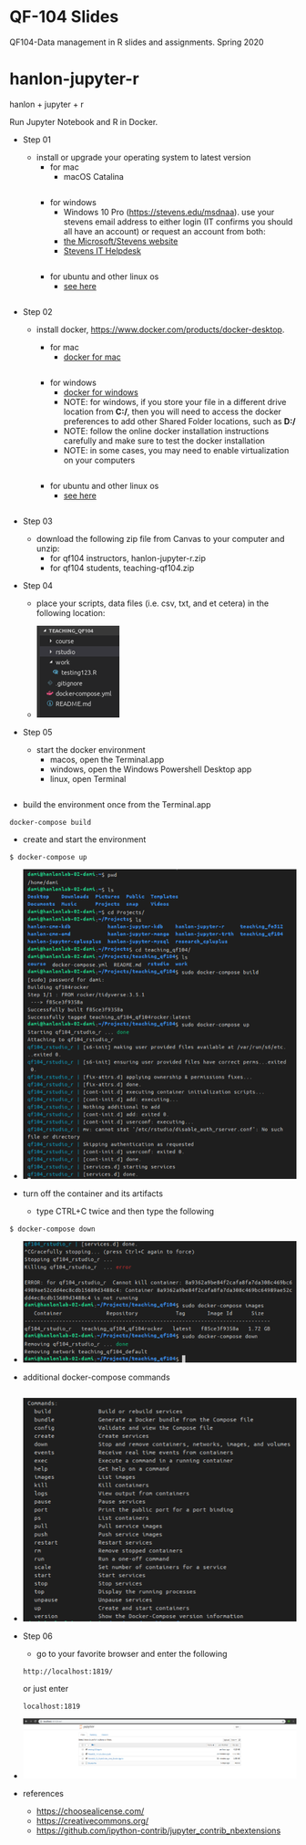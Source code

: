 # QF-104 Slides
QF104-Data management in R slides and assignments. Spring 2020

# hanlon-jupyter-r
hanlon + jupyter + r


Run Jupyter Notebook and R in Docker.

- Step 01
    - install or upgrade your operating system to latest version
        - for mac
            - macOS Catalina
        ```
        ```
        - for windows
            - Windows 10 Pro (https://stevens.edu/msdnaa).  use your stevens email address to either login (IT confirms you should all have an account) or request an account from both:
            - [the Microsoft/Stevens website](https://e5.onthehub.com/WebStore/Account/VerifyImportedUser.aspx?ws=9a73552b-cf9b-e011-969d-0030487d8897&vsro=8)  
            - [Stevens IT Helpdesk](https://sit.teamdynamix.com/TDClient/Requests/ServiceDet?ID=19685)
        ```
        ```
        - for ubuntu and other linux os
            - [see here](https://docs.docker.com/install/linux/docker-ce/ubuntu/)
        ```
        ```

- Step 02
    - install docker, https://www.docker.com/products/docker-desktop.  
        - for mac 
            - [docker for mac](https://store.docker.com/editions/community/docker-ce-desktop-mac)
        ```
        ```
        - for windows
            - [docker for windows](https://store.docker.com/editions/community/docker-ce-desktop-windows)
            - NOTE: for windows, if you store your file in a different drive location from **C:/**, then you will need to access the docker preferences to add other Shared Folder locations, such as **D:/**
            - NOTE: follow the online docker installation instructions carefully and make sure to test the docker installation
            - NOTE: in some cases, you may need to enable virtualization on your computers
        ```
        ```

        - for ubuntu and other linux os
            - [see here](https://docs.docker.com/install/linux/docker-ce/ubuntu/) 
        ```
        ```

- Step 03
    - download the following zip file from Canvas to your computer and unzip:
        - for qf104 instructors, hanlon-jupyter-r.zip
        - for qf104 students, teaching-qf104.zip

- Step 04
    - place your scripts, data files (i.e. csv, txt, and et cetera) in the following location:

    - ![qf104 work folder](./assets/qf104work_folder.png)

- Step 05
    - start the docker environment
        - macos, open the Terminal.app
        - windows, open the Windows Powershell Desktop app
        - linux, open Terminal

```
```

- build the environment once from the Terminal.app
```
docker-compose build
```

- create and start the environment

```
$ docker-compose up
```
- ![docker-compose build](./assets/docker-compose-build-and-up.png)


- turn off the container and its artifacts
    - type CTRL+C twice and then type the following
```
$ docker-compose down

```
- ![CTRL+C and docker-compose down](./assets/docker-compose-ctrlC-down.png)

- additional docker-compose commands
```
```
- ![docker-compose commands](./assets/docker-compose_commands.png)

- Step 06
    - go to your favorite browser and enter the following
    ```
    http://localhost:1819/
    ```
    or just enter
    ```
    localhost:1819
    ```
- ![localhost1819](./assets/localhost1819.png)

- references
    - https://choosealicense.com/
    - https://creativecommons.org/
    - https://github.com/ipython-contrib/jupyter_contrib_nbextensions
    

